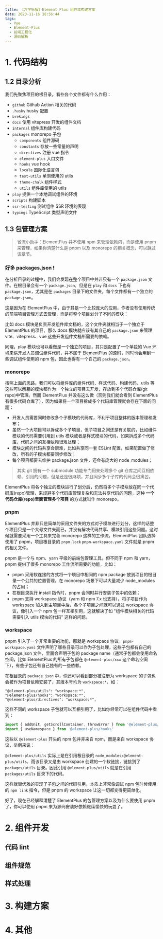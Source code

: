```yaml
---
title: 【万字拆解】Element Plus 组件库构建方案
date: 2023-11-16 18:56:44
tags:
  - Vue
  - Element-Plus
  - 前端工程化
  - 源码解析
---
```

# 1. 代码结构
## 1.2 目录分析

我们先聚焦项目的根目录，看些各个文件都有什么作用：

- `github` Github Action 相关的代码
- `.husky` husky 配置
- `brekings`
- `docs` 使用 vitepress 开发的组件文档
- `internal` 组件库构建代码
- `packages` monorepo 子包
	- `components` 组件源码
	- `constants` 存放一些常量的声明
	- `directives` 注册 vue 指令
	- `element-plus` 入口文件
	- `hooks` vue hook
	- `locale` 国际化语言包
	- `test-utils` 单测使用的 utils
	- `theme-chalk` 组件样式
	- `utils` 组件库使用的 utils
- `play` 提供一个本地调试组件的环境
- `scripts` 构建脚本
- `ssr-testing` 测试组件 SSR 环境的表现
- `typings` TypeScript 类型声明文件

## 1.3 包管理方案

> 省流小助手：ElementPlus 并不使用 npm 来管理依赖包，而是使用 pnpm 来管理，如果你清楚什么是 pnpm 以及 monorepo 的相关概念，可以跳过该章节。

### 好多 packages.json !

在分析目录的过程中，我们会发现在整个项目中并非只有一个 `package.json` 文件。在根目录会有一个 `package.json`，但是在 `play` 和 `docs` 下也有 `package.json`，尤其是在 `packages` 目录下的文件夹，每个文件都有一个独立的 `package.json`。

这是因为在 ElementPlus 中，由于其是一个比较庞大的应用，作者没有使用传统的前端项目管理方式去管理，而是将整个项目划分了不同的模块：

比如 docs 模块是负责开发组件库文档的，这个文件夹就相当于一个独立于 ElementPlus 的项目，那么 docs 模块就应该有其自己的 `package.json` 来管理 vite、vitepress、vue 这些开发组件文档所需要的依赖。

同理，play 模块也可以看做是一个独立的项目，其只是配置了一个单独的 Vue 环境来供开发人员调试组件代码，并不属于 ElementPlus 的源码，同时也会用到一些调试组件使用的 npm 包，因此也得有一个自己的 `package.json`。

### monorepo

按照上面的思路，我们可以将组件库的组件代码、样式代码、构建代码、utils 等这些可以解耦的模块都作为一个独立的项目去开发，存放到多个代码仓库(git repo)中管理。然而 ElementPlus 并没有这么做（否则我们就会看到 ElementPlus 有很多代码仓库了），因为如果将一个项目拆成多个代码库管理就会存在下面的问题：

- 开发人员需要同时修改多个子模块的代码库，不利于项目整体的版本管理和发布；
- 虽然一个大项目可以拆成多个子项目，但子项目之间还是有关联的，比如组件模块的代码需要引用到 utils 模块或者是样式模块的代码，如果拆成多个代码库，代码之间的互相依赖很难处理；
- 模块之间的代码共享会很难，比如共享同一套 ESLint 配置，如果配置做了修改，所有的子模块都要同步修改；
- 每个项目都要去维护 package.json 文件，还会有庞大的 node_modules；

> 其实 git 拥有一个 submodule 功能专门用来处理多个 git 仓库之间互相依赖、引用的问题，但是还是很麻烦，并且同步多个子库的代码会很痛苦。

ElementPlus 将各个独立的模块进行了划分后，仍然将多个子模块放在同一个代码库(repo)管理，来规避多个代码库管理复杂和无法共享代码的问题，这种 **一个代码仓库(repo)里面管理多个项目** 的方式就叫作 monorepo。
### pnpm

ElementPlus 并非只是简单的采用文件夹的方式对子模块进行划分，这样的话整个项目只是一个大号文件夹而已，并没有解决代码共享、模块引用这些问题。这时候就需要采用一个工具来完善 monorepo 这样的工作流，ElementPlus 团队选择使用了 pnpm，项目根目录的 `pnpm.lock` `pnpm-workspace.yaml` 文件就是 pnpm 的相关文件。

pnpm 是一个与 npm、yarn 平级的前端包管理工具。但不同于 npm 和 yarn，pnpm 提供了很多 monorepo 工作流所需要的功能，比如：

- pnpm 采用软连接的方式将一个项目中相同的 npm package 放到项目的根目录一个公共的位置管理，在 monorepo 场景下可以大量减少 node_modules 的占用；
- 在根目录执行 install 指令时，pnpm 会同时并行安装子包中的依赖；
- pnpm 支持 workspace 协议（yarn 和 npm 7.x 也支持），将子项目作为 workspace 加入到主项目中后，各个子项目之间就可以通过 workspace 协议，像引入一个 npm 包一样互相引用，这就解决了如 "组件模块相关的代码需要引入 utils 模块的代码" 这样的问题。

### workspace

pnpm 引入了一个非常重要的功能，那就是 workspace 协议。`pnpm-workspace.yaml` 文件声明了哪些目录可以作为子包处理，这些子包都有自己的 package.json 文件，里面会声明子包的 package name（通常子包都会使用命名空间，比如 ElementPlus 的所有子包都在 `@element-plus/xxx` 这个命名空间下），有些子包还有自己独有的一些依赖。

在根目录的 `package.json` 中，你还可以看到部分被注册为 workspace 的子包也会被作为项目依赖安装了，其版本号均为 `workspace:*`，如：

```
"@element-plus/utils": "workspace:*",
"@element-plus/hooks": "workspace:*",
"@element-plus/directives": "workspace:*",
```

这样不同的 workspace 子包就可以互相引用了，比如你经常可以在组件代码中看到：

```ts
import { addUnit, getScrollContainer, throwError } from '@element-plus/utils'
import { useNamespace } from '@element-plus/hooks'
```

这些以 `@element-plus` 开头的 npm 包并非来自 npm，而是来自 workspace 协议，举例来说：

`@element-plus/utils` 实际上是在引用根目录的 `node_modules/@element-plus/utils`，而该目录又是由 workspace 创建的一个软链接，链接到了 `packages/utils` 目录。因此引用 `@element-plus/utils` 就是在引用 `packages/utils` 目录下的代码。

这样就很优雅的实现了子包之间的代码引用，本质上非常像调试 npm 包时候使用的 `npm link` 指令，但是 pnpm 的 workspace 让这一切都变得更简单化。

好了，现在已经解释清楚了 ElementPlus 的包管理方案以及为什么要使用 pnpm 了，你可以使用 pnpm 来为源码安装好依赖继续愉快的玩耍了。

# 2. 组件开发

## 代码 lint

## 组件规范

## 样式处理

# 3. 构建方案

# 4. 其他

